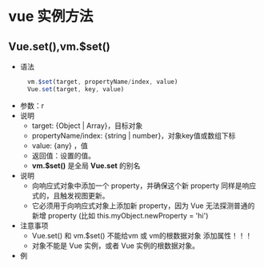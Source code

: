 # vue 实例方法

## Vue.set(),vm.$set()
  - 语法
    ```js
      vm.$set(target, propertyName/index, value)
      Vue.set(target, key, value)
    ```
  - 参数：r
  - 说明
    - target: {Object | Array}，目标对象 
    - propertyName/index: {string | number}，对象key值或数组下标 
    - value: {any} ，值
    - 返回值：设置的值。
    - **vm.$set()** 是全局 **Vue.set** 的别名
  - 说明
    - 向响应式对象中添加一个 property，并确保这个新 property 同样是响应式的，且触发视图更新。
    - 它必须用于向响应式对象上添加新 property，因为 Vue 无法探测普通的新增 property (比如 this.myObject.newProperty = 'hi')
  - 注意事项
    - Vue.set() 和 vm.$set() 不能给vm 或 vm的根数据对象 添加属性！！！
    - 对象不能是 Vue 实例，或者 Vue 实例的根数据对象。
  - 例


  

## 

##
